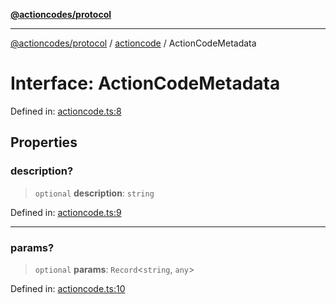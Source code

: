 [**@actioncodes/protocol**](../../README.md)

***

[@actioncodes/protocol](../../modules.md) / [actioncode](../README.md) / ActionCodeMetadata

# Interface: ActionCodeMetadata

Defined in: [actioncode.ts:8](https://github.com/otaprotocol/actioncodes/blob/57f8663219c9af5c455731c797e721cd72058ff4/src/actioncode.ts#L8)

## Properties

### description?

> `optional` **description**: `string`

Defined in: [actioncode.ts:9](https://github.com/otaprotocol/actioncodes/blob/57f8663219c9af5c455731c797e721cd72058ff4/src/actioncode.ts#L9)

***

### params?

> `optional` **params**: `Record`\<`string`, `any`\>

Defined in: [actioncode.ts:10](https://github.com/otaprotocol/actioncodes/blob/57f8663219c9af5c455731c797e721cd72058ff4/src/actioncode.ts#L10)
